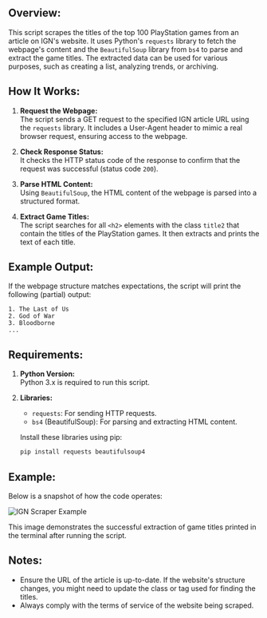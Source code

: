 ## **Overview:**

This script scrapes the titles of the top 100 PlayStation games from an article on IGN's website. It uses Python's `requests` library to fetch the webpage's content and the `BeautifulSoup` library from `bs4` to parse and extract the game titles. The extracted data can be used for various purposes, such as creating a list, analyzing trends, or archiving.

## **How It Works:**

1. **Request the Webpage:**  
   The script sends a GET request to the specified IGN article URL using the `requests` library. It includes a User-Agent header to mimic a real browser request, ensuring access to the webpage.

2. **Check Response Status:**  
   It checks the HTTP status code of the response to confirm that the request was successful (status code `200`).

3. **Parse HTML Content:**  
   Using `BeautifulSoup`, the HTML content of the webpage is parsed into a structured format.

4. **Extract Game Titles:**  
   The script searches for all `<h2>` elements with the class `title2` that contain the titles of the PlayStation games. It then extracts and prints the text of each title.

## **Example Output:**

If the webpage structure matches expectations, the script will print the following (partial) output:

```
1. The Last of Us
2. God of War
3. Bloodborne
...
```

## **Requirements:**

1. **Python Version:**  
   Python 3.x is required to run this script.

2. **Libraries:**  
   - `requests`: For sending HTTP requests.  
   - `bs4` (BeautifulSoup): For parsing and extracting HTML content.

   Install these libraries using pip:
   ```bash
   pip install requests beautifulsoup4
   ```

## **Example:**

Below is a snapshot of how the code operates:

![IGN Scraper Example](https://github.com/Bosaif39/example-pics/blob/main/example-output.png?raw=true)

This image demonstrates the successful extraction of game titles printed in the terminal after running the script.

## **Notes:**

- Ensure the URL of the article is up-to-date. If the website's structure changes, you might need to update the class or tag used for finding the titles.
- Always comply with the terms of service of the website being scraped.

